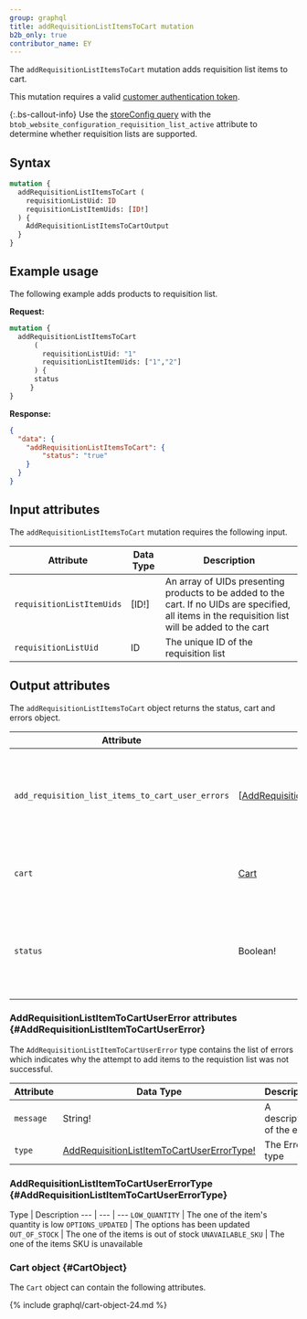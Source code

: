 ```yaml
---
group: graphql
title: addRequisitionListItemsToCart mutation
b2b_only: true
contributor_name: EY
---
```

The `addRequisitionListItemsToCart` mutation adds requisition list items to cart.

This mutation requires a valid [customer authentication token]({{page.baseurl}}/graphql/mutations/generate-customer-token.html).

{:.bs-callout-info}
Use the [storeConfig query]({{page.baseurl}}/graphql/queries/store-config.html) with the `btob_website_configuration_requisition_list_active` attribute to determine whether requisition lists are supported.

## Syntax

```graphql
mutation {
  addRequisitionListItemsToCart (
    requisitionListUid: ID
    requisitionListItemUids: [ID!]
  ) {
    AddRequisitionListItemsToCartOutput
  }
}
```

## Example usage

The following example adds products to requisition list.

**Request:**

``` graphql
mutation {
  addRequisitionListItemsToCart
      (
        requisitionListUid: "1"
        requisitionListItemUids: ["1","2"]
      ) {
      status
     }
}
```

**Response:**

``` json
{
  "data": {
    "addRequisitionListItemsToCart": {
        "status": "true"
    }
  }
}
```

## Input attributes

The `addRequisitionListItemsToCart` mutation requires the following input.

Attribute |  Data Type | Description
--- | --- | ---
`requisitionListItemUids`| [ID!] | An array of UIDs presenting products to be added to the cart. If no UIDs are specified, all items in the requisition list will be added to the cart
`requisitionListUid`| ID | The unique ID of the requisition list

## Output attributes

The `addRequisitionListItemsToCart` object returns the status, cart and errors object.

Attribute |  Data Type | Description
--- | --- | ---
`add_requisition_list_items_to_cart_user_errors` | [[AddRequisitionListItemToCartUserError!](#AddRequisitionListItemToCartUserError)] | Indicates why the attempt to add items to the requistion list was not successful
`cart` | [Cart](#CartObject) | The cart after adding requisition list items.
`status` | Boolean! | Indicates whether the attempt to add items to the requisition list was successful

### AddRequisitionListItemToCartUserError attributes {#AddRequisitionListItemToCartUserError}

The `AddRequisitionListItemToCartUserError` type contains the list of errors which indicates why the attempt to add items to the requistion list was not successful.

Attribute |  Data Type | Description
--- | --- | ---
`message` | String! | A description of the error
`type` | [AddRequisitionListItemToCartUserErrorType!](#AddRequisitionListItemToCartUserErrorType) | The Error type

### AddRequisitionListItemToCartUserErrorType {#AddRequisitionListItemToCartUserErrorType}

Type | Description
--- | --- | ---
`LOW_QUANTITY` | The one of the item's quantity is low
`OPTIONS_UPDATED` | The options has been updated
`OUT_OF_STOCK` | The one of the items is out of stock
`UNAVAILABLE_SKU` | The one of the items SKU is unavailable

### Cart object {#CartObject}

The `Cart` object can contain the following attributes.

{% include graphql/cart-object-24.md %}